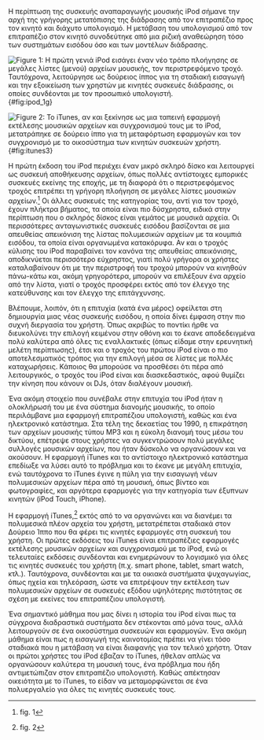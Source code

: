 Η περίπτωση της συσκευής αναπαραγωγής μουσικής iPod σήμανε την αρχή της
γρήγορης μετατόπισης της διάδρασης από τον επιτραπέζιο προς τον κινητό
και διάχυτο υπολογισμό. Η μετάβαση του υπολογισμού από τον επιτραπέζιο
στον κινητό συνοδεύτηκε από μια ριζική αναθεώρηση τόσο των συστημάτων
εισόδου όσο και των μοντέλων διάδρασης.

![Figure 1: Η πρώτη γενιά iPod εισάγει έναν νέο τρόπο πλοήγησης σε
μεγάλες λίστες (μενού) αρχείων μουσικής, τον περιστρεφόμενο τροχό.
Ταυτόχρονα, λειτούργησε ως δούρειος ίππος για τη σταδιακή εισαγωγή και
την εξοικείωση των χρηστών με κινητές συσκευές διάδρασης, οι οποίες
συνδέονται με τον προσωπικό
υπολογιστή.](/images/ipod_1g.png){#fig:ipod_1g}

![Figure 2: Το iTunes, αν και ξεκίνησε ως μια ταπεινή εφαρμογή εκτέλεσης
μουσικών αρχείων και συγχρονισμού τους με το iPod, μετατράπηκε σε
δούρειο ίππο για τη μεταφόρτωση εφαρμογών και τον συγχρονισμό με το
οικοσύστημα των κινητών συσκευών
χρήστη.](/images/itunes3.png){#fig:itunes3}

Η πρώτη έκδοση του iPod περιέχει έναν μικρό σκληρό δίσκο και λειτουργεί
ως συσκευή αποθήκευσης αρχείων, όπως πολλές αντίστοιχες εμπορικές
συσκευές εκείνης της εποχής, με τη διαφορά ότι ο περιστρεφόμενος τροχός
επιτρέπει τη γρήγορη πλοήγηση σε μεγάλες λίστες μουσικών αρχείων.[^1] Οι
άλλες συσκευές της κατηγορίας του, αντί για τον τροχό, έχουν πλήκτρα
βήματος, τα οποία είναι πιο δύσχρηστα, ειδικά στην περίπτωση που ο
σκληρός δίσκος είναι γεμάτος με μουσικά αρχεία. Οι περισσότερες
ανταγωνιστικές συσκευές εισόδου βασίζονται σε μια απευθείας απεικόνιση
της λίστας πολυμεσικών αρχείων με τα κουμπιά εισόδου, τα οποία είναι
οργανωμένα κατακόρυφα. Αν και ο τροχός κύλισης του iPod παραβαίνει τον
κανόνα της απευθείας απεικόνισης, αποδικνύεται περισσότερο εύχρηστος,
γιατί πολύ γρήγορα οι χρήστες καταλαβαίνουν ότι με την περιστροφή του
τροχού μπορούν να κινηθούν πάνω-κάτω και, ακόμη γρηγορότερα, μπορούν να
επιλέξουν ένα αρχείο από την λίστα, γιατί ο τροχός προσφέρει εκτός από
τον έλεγχο της κατεύθυνσης και τον έλεγχο της επιτάγχυνσης.

Βλέπουμε, λοιπόν, ότι η επιτυχία (κατά ένα μέρος) οφείλεται στη
δημιουργία μιας νέας συσκευής εισόδου, η οποία δίνει έμφαση στην πιο
συχνή διεργασία του χρήστη. Όπως ακριβώς το ποντίκι ήρθε να διευκολύνει
την επιλογή κειμένου στην οθόνη και το έκανε αποδεδειγμένα πολύ καλύτερα
από όλες τις εναλλακτικές (όπως είδαμε στην ερευνητική μελέτη
περίπτωσης), έτσι και ο τροχός του πρώτου iPod είναι ο πιο
αποτελεσματικός τρόπος για την επιλογή μέσα σε λίστες με πολλές
καταχωρήσεις. Κάποιος θα μπορούσε να προσθέσει ότι πέρα από
λειτουργικός, ο τροχός του iPod είναι και διασκεδαστικός, αφού θυμίζει
την κίνηση που κάνουν οι DJs, όταν διαλέγουν μουσική.

Ένα ακόμη στοιχείο που συνέβαλε στην επιτυχία του iPod ήταν η ολοκλήρωσή
του με ένα σύστημα διανομής μουσικής, το οποίο περιλάμβανε μια εφαρμογή
επιτραπέζιου υπολογιστή, καθώς και ένα ηλεκτρονικό κατάστημα. Στα τέλη
της δεκαετίας του 1990, η επικράτηση των αρχείων μουσικής τύπου MP3 και
η εύκολη διανομή τους μέσω του δικτύου, επέτρεψε στους χρήστες να
συγκεντρώσουν πολύ μεγάλες συλλογές μουσικών αρχείων, που ήταν δύσκολο
να οργανώσουν και να ακούσουν. Η εφαρμογή iTunes και το αντίστοιχο
ηλεκτρονικό κατάστημα επεδίωξε να λύσει αυτό το πρόβλημα και το έκανε με
μεγάλη επιτυχία, ενώ ταυτόχρονα το iTunes έγινε η πύλη για την εισαγωγή
νέων πολυμεσικών αρχείων πέρα από τη μουσική, όπως βίντεο και
φωτογραφίες, και αργότερα εφαρμογές για την κατηγορία των έξυπνων
κινητών (iPod Touch, iPhone).

Η εφαρμογή iTunes,[^2] εκτός από το να οργανώνει και να διανέμει τα
πολυμεσικά πλέον αρχεία του χρήστη, μετατρέπεται σταδιακά στον Δούρειο
Ίππο που θα φέρει τις κινητές εφαρμογές στη συσκευή του χρήστη. Οι
πρώτες εκδόσεις του iTunes είναι επιτραπέζιες εφαρμογές εκτέλεσης
μουσικών αρχείων και συγχρονισμού με το iPod, ενώ οι τελευταίες εκδόσεις
συνδέονται και ενημερώνουν το λογισμικό για όλες τις κινητές συσκευές
του χρήστη (π.χ. smart phone, tablet, smart watch, κτλ.). Ταυτόχρονα,
συνδέονται και με τα οικιακά συστήματα ψυχαγωγίας, όπως ηχεία και
τηλεόραση, ώστε να επιτρέψουν την εκτέλεση των πολυμεσικών αρχείων σε
συσκευές εξόδου υψηλότερης πιστότητας σε σχέση με εκείνες του
επιτραπέζιου υπολογιστή.

Ένα σημαντικό μάθημα που μας δίνει η ιστορία του iPod είναι πως τα
σύγχρονα διαδραστικά συστήματα δεν στέκονται από μόνα τους, αλλά
λειτουργούν σε ένα οικοσύστημα συσκευών και εφαρμογών. Ένα ακόμη μάθημα
είναι πως η εισαγωγή της καινοτομίας πρέπει να γίνει τόσο σταδιακά που η
μετάβαση να είναι διαφανής για τον τελικό χρήστη. Όταν οι πρώτοι χρήστες
του iPod έβαζαν το iTunes, ήθελαν απλώς να οργανώσουν καλύτερα τη
μουσική τους, ένα πρόβλημα που ήδη αντιμετώπιζαν στον επιτραπέζιο
υπολογιστή. Καθώς απέκτησαν οικειότητα με το iTunes, το είδαν να
μεταμορφώνεται σε ένα πολυεργαλείο για όλες τις κινητές συσκευές τους.

[^1]: fig. 1

[^2]: fig. 2
